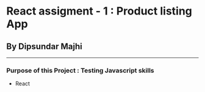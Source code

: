 # React assigment - 1 : Product listing App



## By Dipsundar Majhi

---

### Purpose of this Project : Testing Javascript skills

- React


